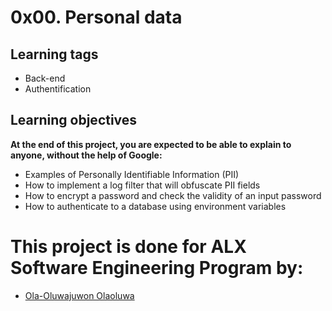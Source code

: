 # 0x00. Personal data

## Learning tags

- Back-end
- Authentification

## Learning objectives

**At the end of this project, you are expected to be able to explain to anyone, without the help of Google:**

- Examples of Personally Identifiable Information (PII)
- How to implement a log filter that will obfuscate PII fields
- How to encrypt a password and check the validity of an input password
- How to authenticate to a database using environment variables

# This project is done for ALX Software Engineering Program by:

- [Ola-Oluwajuwon Olaoluwa](https://github.com/Ola-Oluwajuwon)
